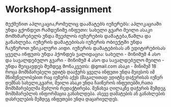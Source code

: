 # Workshop4-assignment

Შექმენით აპლიკაცია,რომელიც დაამატებს იუზერებს:
აპლიკაციაში უნდა გქონდეთ რამდენიმე ინფუთი:
სახელი
გვარი
მეილი
ასაკი
Მომხმარებელს უნდა შეეძლოს იუზერების დამატება,წაშლა და განახლება.
იუზერის დამატებისას იუზერის ობიექტში უნდა ჩაუწეროთ უნიკალური აიდი.
იუზერის დამატებისას ან ედიტირებისას ყველა ინფუთს უნდა ჰქონდეს ვალიდაცია:
Სახელი - მინიმუმ 4 ასო და სავალდებულო
გვარი - მინიმუმ 4 ასო და სავალდებულო
მეილი - უნდა შეიცავდეს შემდეგ მონაკვეთს: @gmail.com 
ასაკი - მინიმუმ 18 
როცა მომხმარებელი ედიტს დააჭერს ყველა ინფუთი უნდა შეივსოს  იმ მნიშვნელობებით რაც იუზერს აქვს (მაგალითად ედიტზე  დაჭერისას იუზერ დემნას სახელი,გვარი, მეილი ასაკი უნდა ჩაიწეროს ინფუთებში,რათა მომხმარებელმა შეძლოს რედაქტირება. შენახვა ღილაკზე დაჭერის შემდეგ მომხმარებლის ინფორმაცია განახლდება.
ასევე დამატების ან განახლების დასრულების შემდეგ ინფუთები უნდა დაცარიელდეს.

